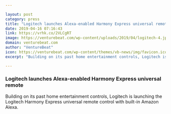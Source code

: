 ```yaml
---

layout: post
category: press
title: "Logitech launches Alexa-enabled Harmony Express universal remote"
date: 2019-04-16 07:16:43
link: https://vrhk.co/2VLCgRT
image: https://venturebeat.com/wp-content/uploads/2019/04/logitech-4.jpg?w=1200&strip=all
domain: venturebeat.com
author: "VentureBeat"
icon: https://venturebeat.com/wp-content/themes/vb-news/img/favicon.ico
excerpt: "Building on its past home entertainment controls, Logitech is launching the Logitech Harmony Express universal remote control with built-in Amazon Alexa."

---
```


### Logitech launches Alexa-enabled Harmony Express universal remote

Building on its past home entertainment controls, Logitech is launching the Logitech Harmony Express universal remote control with built-in Amazon Alexa.